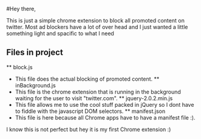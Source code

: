 #Hey there,

This is just a simple chrome extension to block all promoted content on twitter. Most ad blockers have a lot of over head and I just wanted a little something light and spacific to what I need

## Files in project
** block.js
*  This file does the actual blocking of promoted content.
** inBackground.js
*  This file is the chrome extension that is running in the background waiting for the user to visit "twitter.com".
** jquery-2.0.2.min.js
*  This file allows me to use the cool stuff packed in jQuery so I dont have to fiddle with the javascript DOM selectors.
** manifest.json
*  This file is here because all Chrome apps have to have a manifest file :).

I know this is not perfect but hey it is my first Chrome extension :)
